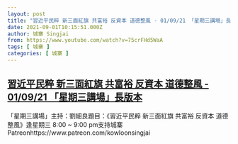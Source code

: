 ```yaml
---
layout: post
title: "習近平民粹 新三面紅旗 共富裕 反資本 道德整風 - 01/09/21 「星期三講場」長版本"
date: 2021-09-01T10:15:51.000Z
author: 城寨 Singjai
from: https://www.youtube.com/watch?v=75crFHd5WaA
tags: [ 城寨 ]
categories: [ 城寨 ]
---
```

<!--1630491351000-->
[習近平民粹 新三面紅旗 共富裕 反資本 道德整風 - 01/09/21 「星期三講場」長版本](https://www.youtube.com/watch?v=75crFHd5WaA)
------

<div>
「星期三講場」主持：劉細良題目：《習近平民粹 新三面紅旗 共富裕 反資本 道德整風》逢星期三 8:00 ~ 9:00 pm支持城寨Patreonhttps://www.patreon.com/kowloonsingjai
</div>
